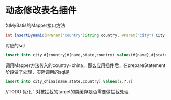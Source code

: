 # 动态修改表名插件

如MyBatis的Mapper接口方法
```java
int insertDynamic(@Param("country")String country, @Param("city") City city);
```
对应的sql
```sql
insert into city_#[country]#(name,state,country) values(#{name},#{state},#{country})
```
调用Mapper方法传入的country=china，那么应用插件后，在prepareStatement阶段做了处理，实际调用的sql是
```sql
insert into city_china(name,state,country) values(?,?,?)
```
//TODO
优化：对被拦截的target的类缓存是否需要做拦截处理